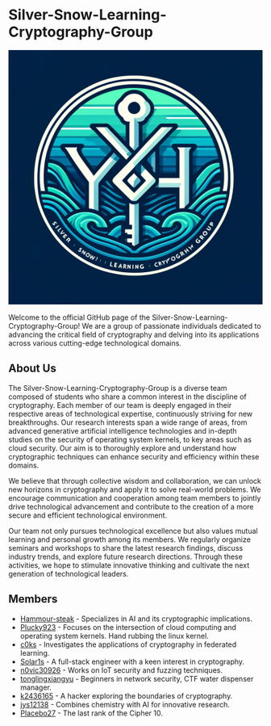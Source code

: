 # Silver-Snow-Learning-Cryptography-Group

![Logo](https://github.com/Silver-Snow-Learning-Cryptography-Group/.github/blob/main/resources/logo.png)

Welcome to the official GitHub page of the Silver-Snow-Learning-Cryptography-Group! We are a group of passionate individuals dedicated to advancing the critical field of cryptography and delving into its applications across various cutting-edge technological domains.

## About Us
The Silver-Snow-Learning-Cryptography-Group is a diverse team composed of students who share a common interest in the discipline of cryptography. Each member of our team is deeply engaged in their respective areas of technological expertise, continuously striving for new breakthroughs. Our research interests span a wide range of areas, from advanced generative artificial intelligence technologies and in-depth studies on the security of operating system kernels, to key areas such as cloud security. Our aim is to thoroughly explore and understand how cryptographic techniques can enhance security and efficiency within these domains.

We believe that through collective wisdom and collaboration, we can unlock new horizons in cryptography and apply it to solve real-world problems. We encourage communication and cooperation among team members to jointly drive technological advancement and contribute to the creation of a more secure and efficient technological environment.

Our team not only pursues technological excellence but also values mutual learning and personal growth among its members. We regularly organize seminars and workshops to share the latest research findings, discuss industry trends, and explore future research directions. Through these activities, we hope to stimulate innovative thinking and cultivate the next generation of technological leaders.

## Members
- [Hammour-steak](https://github.com/Hammour-steak) - Specializes in AI and its cryptographic implications.
- [Plucky923](https://github.com/Plucky923) - Focuses on the intersection of cloud computing and operating system kernels. Hand rubbing the linux kernel.
- [c0ks](https://github.com/c0ks) - Investigates the applications of cryptography in federated learning.
- [Solar1s](https://github.com/chenzongyao200127) - A full-stack engineer with a keen interest in cryptography.
- [n0vic30926](https://github.com/n0vic30926) - Works on IoT security and fuzzing techniques.
- [tonglingxiangyu](https://github.com/tonglingxiangyu) - Beginners in network security, CTF water dispenser manager.
- [k2436165](https://github.com/k2436165) - A hacker exploring the boundaries of cryptography.
- [jys12138](https://github.com/jys12138) - Combines chemistry with AI for innovative research.
- [Placebo27](https://github.com/Placebo27) - The last rank of the Cipher 10.

<!--

**Here are some ideas to get you started:**

🙋‍♀️ A short introduction - what is your organization all about?
🌈 Contribution guidelines - how can the community get involved?
👩‍💻 Useful resources - where can the community find your docs? Is there anything else the community should know?
🍿 Fun facts - what does your team eat for breakfast?
🧙 Remember, you can do mighty things with the power of [Markdown](https://docs.github.com/github/writing-on-github/getting-started-with-writing-and-formatting-on-github/basic-writing-and-formatting-syntax)
-->
